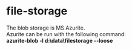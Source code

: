 # file-storage
The blob storage is MS Azurite.  
Azurite can be run with the following command:  
**azurite-blob -l d:\data\filestorage --loose**
